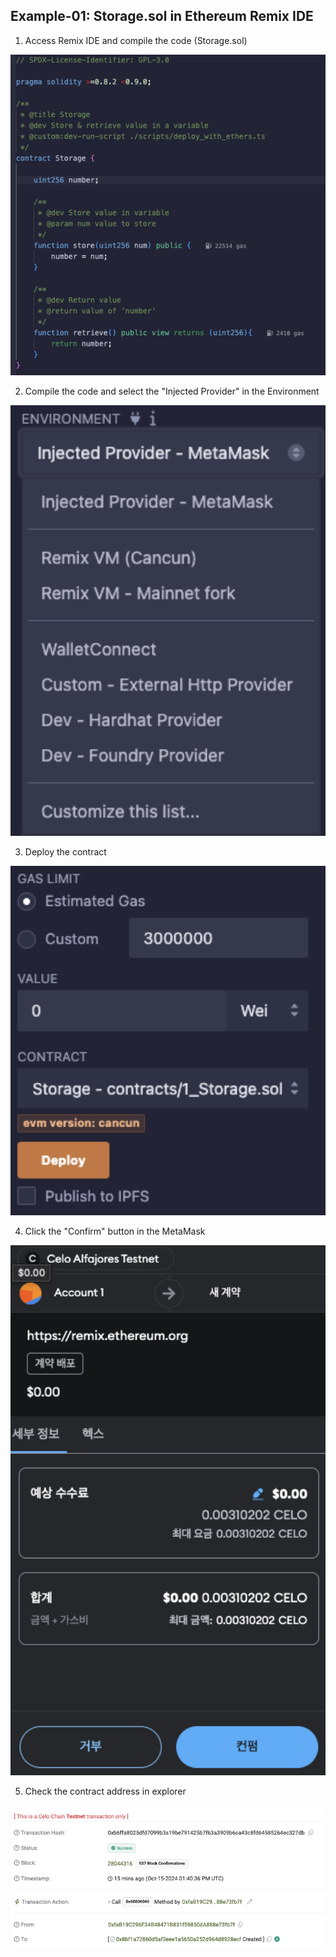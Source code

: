 ## Example-01: Storage.sol in Ethereum Remix IDE

1) Access Remix IDE and compile the code (Storage.sol)
<p align="center">
    <img src="Fig-01.png" width="600">
</p>

2) Compile the code and select the "Injected Provider" in the Environment
<p align="center">
    <img src="Fig-02.png" width="600">
</p>

3) Deploy the contract
<p align="center">
    <img src="Fig-03.png" width="600">
</p>

4) Click the "Confirm" button in the MetaMask
<p align="center">
    <img src="Fig-04.png" width="600">
</p>

5) Check the contract address in explorer
<p align="center">
    <img src="Fig-05.png" width="600">
</p>